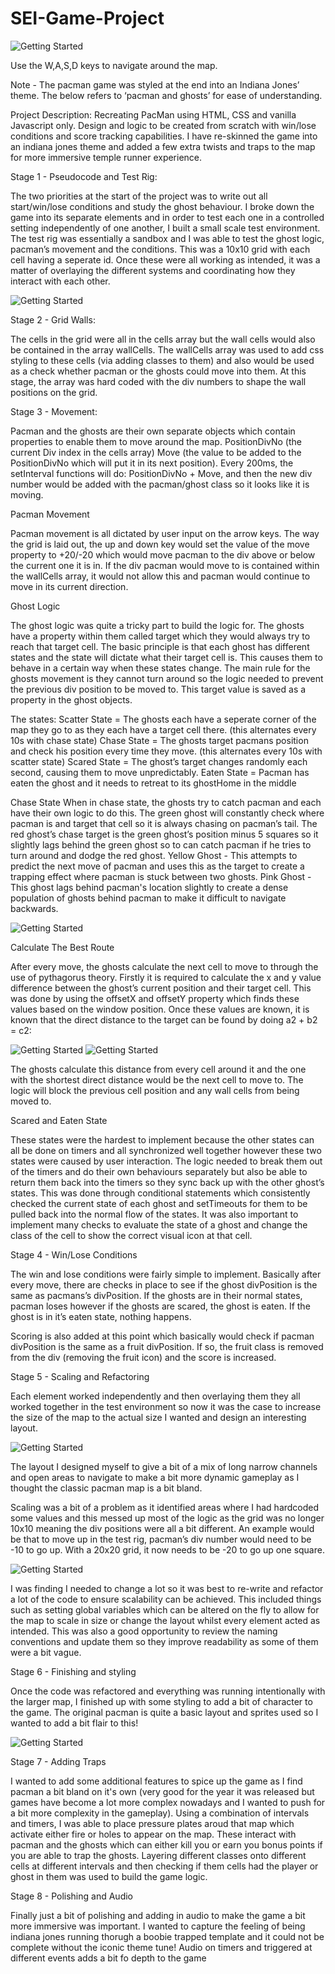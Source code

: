 # SEI-Game-Project

![Getting Started](./assets/indianaLogo.png)

Use the W,A,S,D keys to navigate around the map.

Note - The pacman game was styled at the end into an Indiana Jones’ theme. The below refers to ‘pacman and ghosts’ for ease of understanding.

Project Description:
Recreating PacMan using  HTML, CSS and vanilla Javascript only. Design and logic to be created from scratch with win/lose conditions and score tracking capabilities. I have re-skinned the game into an indiana jones theme and added a few extra twists and traps to the map for  more immersive temple runner experience.


Stage 1 - Pseudocode and Test Rig:

The two priorities at the start of the project was to write out all start/win/lose conditions and study the ghost behaviour.
I broke down the game into its separate elements and in order to test each one in a controlled setting independently of one another, I built a small scale test environment.
The test rig was essentially a sandbox and I was able to test the ghost logic, pacman’s movement and the conditions. This was a 10x10 grid with each cell having a seperate id.
Once these were all working as intended, it was a matter of overlaying the different systems and coordinating how they interact with each other.


![Getting Started](./assets/readMe_initialmap.png)



Stage 2 - Grid Walls:

The cells in the grid were all in the cells array but the wall cells would also be contained in the array wallCells. The wallCells array was used to add css styling to these cells (via adding classes to them) and also would be used as a check whether pacman or the ghosts could move into them. At this stage, the array was hard coded with the div numbers to shape the wall positions on the grid.


Stage 3 - Movement:

Pacman and the ghosts are their own separate objects which contain properties to enable them to move around the map.
PositionDivNo (the current Div index in the cells array)
Move (the value to be added to the PositionDivNo which will put it in its next position).
Every 200ms, the setInterval functions will do: PositionDivNo + Move,  and then the new div number would be added with the pacman/ghost class so it looks like it is moving.


Pacman Movement

Pacman movement is all dictated by user input on the arrow keys. The way the grid is laid out, the up and down key would set the value of the move property to +20/-20 which would move pacman to the div above or below the current one it is in. If the div pacman would move to is contained within the wallCells array, it would not allow this and pacman would continue to move in its current direction.

Ghost Logic

The ghost logic was quite a tricky part to build the logic for. The ghosts have a property within them called target which they would always try to reach that target cell.
The basic principle is that each ghost has different states and the state will dictate what their target cell is. This causes them to behave in a certain way when these states change. The main rule for the ghosts movement is they cannot turn around so the logic needed to prevent the previous div position to be moved to. This target value is saved as a property in the ghost objects.

The states:
Scatter State = The ghosts each have a seperate corner of the map they go to as they each have a target cell there. (this alternates every 10s with chase state)
 Chase State = The ghosts target pacmans position and check his position every time they move.  (this alternates every 10s with scatter state)
Scared State = The ghost’s target changes randomly each second, causing them to move unpredictably.
Eaten State = Pacman has eaten the ghost and it needs to retreat to its ghostHome in the middle

Chase State
When in chase state, the ghosts try to catch pacman and each have their own logic to do this. The green ghost will constantly check where pacman is and target that cell so it is always chasing on pacman’s tail.
The red ghost’s chase target is the green ghost’s position minus 5 squares so it slightly lags behind the green ghost so to can catch pacman if he tries to turn around and dodge the red ghost.
Yellow Ghost - This attempts to predict the next move of pacman and uses this as the target to create a trapping effect where pacman is stuck between two ghosts.
Pink Ghost - This ghost lags behind pacman's location slightly to create a dense population of ghosts behind pacman to make it difficult to navigate backwards.

![Getting Started](./assets/readMe_chaseState.png)


Calculate The Best Route

After every move, the ghosts calculate the next cell to move to through the use of pythagorus theory. Firstly it is required to calculate the x and y value difference between the ghost’s current position and their target cell. This was done by using the offsetX and offsetY property which finds these values based on the window position. Once these values are known, it is known that the direct distance to the target can be found by doing a2 + b2 = c2: 

![Getting Started](./assets/readMe_pythagorus1.png)
![Getting Started](./assets/readME_pythagorus2.jpg)


The ghosts calculate this distance from every cell around it and the one with the shortest direct distance would be the next cell to move to. The logic will block the previous cell position and any wall cells from being moved to.


Scared and Eaten State

These states were the hardest to implement because the other states can all be done on timers and all synchronized well together however these two states were caused by user interaction. The logic needed to break them out of the timers and do their own behaviours separately but also be able to return them back into the timers so they sync back up with the other ghost’s states. This was done through conditional statements which consistently checked the current state of each ghost and setTimeouts for them to be pulled back into the normal flow of the states. It was also important to implement many checks to evaluate the state of a ghost and change the class of the cell to show the correct visual icon at that cell.

Stage 4 - Win/Lose Conditions

The win and lose conditions were fairly simple to implement. Basically after every move, there are checks in place to see if the ghost divPosition is the same as pacmans’s divPosition. If the ghosts are in their normal states, pacman loses however if the ghosts are scared, the ghost is eaten. If the ghost is in it’s eaten state, nothing happens.

Scoring is also added at this point which basically would check if pacman divPosition is the same as a fruit divPosition. If so, the fruit class is removed from the div (removing the fruit icon) and the score is increased. 


Stage 5 - Scaling and Refactoring

Each element worked independently and then overlaying them they all worked together in the test environment so now it was the case to increase the size of the map to the actual size I wanted and design an interesting layout.

![Getting Started](./assets/readME_20x20.png)

The layout I designed myself to give a bit of a mix of long narrow channels and open areas to navigate to make a bit more dynamic gameplay as I thought the classic pacman map is a bit bland. 

Scaling was a bit of a problem as it identified areas where I had hardcoded some values and this messed up most of the logic as the grid was no longer 10x10 meaning the div positions were all a bit different. An example would be that to move up in the test rig, pacman’s div number would need to be -10 to go up. With a 20x20 grid, it now needs to be -20 to go up one square.

![Getting Started](./assets/readME_moreGhosts.png)

I was finding I needed to change a lot so it was best to re-write and refactor a lot of the code to ensure scalability can be achieved. This included things such as setting global variables which can be altered on the fly to allow for the map to scale in size or change the layout whilst every element acted as intended. 
This was also a good opportunity to review the naming conventions and update them so they improve readability as some of them were a bit vague.


Stage 6 - Finishing and styling

Once the code was refactored and everything was running intentionally with the larger map, I finished up with some styling to add a bit of character to the game. The original pacman is quite a basic layout and sprites used so I wanted to add a bit flair to this!

![Getting Started](./assets/readMe_styling.png)

Stage 7 - Adding Traps

I wanted to add some additional features to spice up the game as I find pacman a bit bland on it's own (very good for the year it was released but games have become a lot more complex nowadays and I wanted to push for a bit more complexity in the gameplay). Using a combination of intervals and timers, I was able to place pressure plates aroud that map which activate either fire or holes to appear on the map. These interact with pacman and the ghosts which can either kill you or earn you bonus points if you are able to trap the ghosts. Layering different classes onto different cells at different intervals and then checking if them cells had the player or ghost in them was used to build the game logic.

Stage 8 - Polishing and Audio

Finally just a bit of polishing and adding in audio to make the game a bit more immersive was important. I wanted to capture the feeling of being indiana jones running thorugh a boobie trapped template and it could not be complete without the iconic theme tune! Audio on timers and triggered at different events adds a bit fo depth to the game